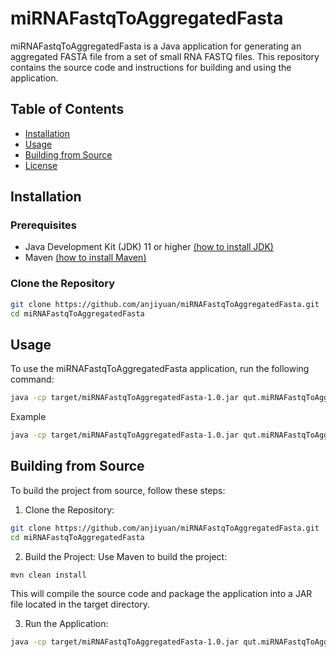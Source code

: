 # miRNAFastqToAggregatedFasta

miRNAFastqToAggregatedFasta is a Java application for generating an aggregated FASTA file from a set of small RNA FASTQ files. This repository contains the source code and instructions for building and using the application.

## Table of Contents

- [Installation](#installation)
- [Usage](#usage)
- [Building from Source](#building-from-source)
- [License](#license)

## Installation

### Prerequisites

- Java Development Kit (JDK) 11 or higher [(how to install JDK)](https://bioweb01.qut.edu.au/Install_java.html) 
- Maven [(how to install Maven)](https://bioweb01.qut.edu.au/Install_maven.html)

### Clone the Repository

```sh
git clone https://github.com/anjiyuan/miRNAFastqToAggregatedFasta.git
cd miRNAFastqToAggregatedFasta
```
## Usage
To use the miRNAFastqToAggregatedFasta application, run the following command:
```sh
java -cp target/miRNAFastqToAggregatedFasta-1.0.jar qut.miRNAFastqToAggregatedFasta.miRNAFastqToAggregatedFasta <fastq_folder> <prefix_output_filename>
```
Example
```sh
java -cp target/miRNAFastqToAggregatedFasta-1.0.jar qut.miRNAFastqToAggregatedFasta.miRNAFastqToAggregatedFasta demoData demoData/demo.aggregated.fa
```
## Building from Source
To build the project from source, follow these steps:

1. Clone the Repository:
```sh
git clone https://github.com/anjiyuan/miRNAFastqToAggregatedFasta.git
cd miRNAFastqToAggregatedFasta
```
2. Build the Project:
Use Maven to build the project:
```sh
mvn clean install
```
This will compile the source code and package the application into a JAR file located in the target directory.

3. Run the Application:
```sh
java -cp target/miRNAFastqToAggregatedFasta-1.0.jar qut.miRNAFastqToAggregatedFasta.miRNAFastqToAggregatedFasta <fastq_folder> <prefix_output_filename>
```
